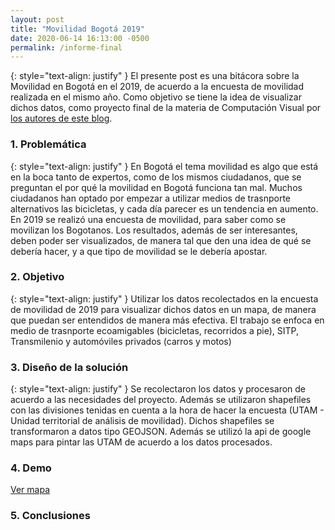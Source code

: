 ```yaml
---
layout: post
title: "Movilidad Bogotá 2019"
date: 2020-06-14 16:13:00 -0500
permalink: /informe-final
---
```


{: style="text-align: justify" }
El presente post es una bitácora sobre la Movilidad en Bogotá en el 2019, de acuerdo a la encuesta de movilidad realizada en el mismo año. Como objetivo se tiene la idea de visualizar dichos datos, como proyecto final de la materia de Computación Visual por [los autores de este blog]({{site.baseurl}}/about/).

<script type="text/javascript" async
    src="https://cdnjs.cloudflare.com/ajax/libs/mathjax/2.7.7/MathJax.js?config=TeX-MML-AM_CHTML">
</script>

### 1. Problemática

{: style="text-align: justify" }
En Bogotá el tema movilidad es algo que está en la boca tanto de expertos, como de los mismos ciudadanos, que se preguntan el por qué la movilidad en Bogotá funciona tan mal. Muchos ciudadanos han optado por empezar a utilizar medios de trasnporte alternativos las bicicletas, y cada día parecer es un tendencia en aumento. En 2019 se realizó una encuesta de movilidad, para saber como se movilizan los Bogotanos. Los resultados, además de ser interesantes, deben poder ser visualizados, de manera tal que den una idea de qué se debería hacer, y a que tipo de movilidad se le debería apostar.

### 2. Objetivo

{: style="text-align: justify" }
Utilizar los datos recolectados en la encuesta de movilidad de 2019 para visualizar dichos datos en un mapa, de manera que puedan ser entendidos de manera más efectiva. El trabajo se enfoca en medio de trasnporte ecoamigables (bicicletas, recorridos a pie), SITP, Transmilenio y automóviles privados (carros y motos)

### 3. Diseño de la solución

{: style="text-align: justify" }
Se recolectaron los datos y procesaron de acuerdo a las necesidades del proyecto. Además se utilizaron shapefiles con las divisiones tenidas en cuenta a la hora de hacer la encuesta (UTAM - Unidad territorial de análisis de movilidad). Dichos shapefiles se transformaron a datos tipo GEOJSON. Además se utilizó la api de google maps para pintar las UTAM de acuerdo a los datos procesados.

### 4. Demo

[Ver mapa](/googleMaps/googleMaps.html)

### 5. Conclusiones
